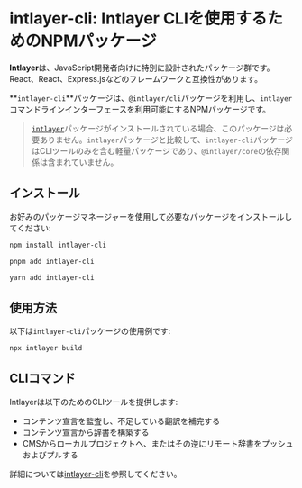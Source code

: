 # intlayer-cli: Intlayer CLIを使用するためのNPMパッケージ

**Intlayer**は、JavaScript開発者向けに特別に設計されたパッケージ群です。React、React、Express.jsなどのフレームワークと互換性があります。

**`intlayer-cli`**パッケージは、`@intlayer/cli`パッケージを利用し、`intlayer`コマンドラインインターフェースを利用可能にするNPMパッケージです。

> [`intlayer`](https://github.com/aymericzip/intlayer/tree/main/docs/ja/packages/intlayer/index.md)パッケージがインストールされている場合、このパッケージは必要ありません。`intlayer`パッケージと比較して、`intlayer-cli`パッケージはCLIツールのみを含む軽量パッケージであり、`@intlayer/core`の依存関係は含まれていません。

## インストール

お好みのパッケージマネージャーを使用して必要なパッケージをインストールしてください:

```bash packageManager="npm"
npm install intlayer-cli
```

```bash packageManager="pnpm"
pnpm add intlayer-cli
```

```bash packageManager="yarn"
yarn add intlayer-cli
```

## 使用方法

以下は`intlayer-cli`パッケージの使用例です:

```bash
npx intlayer build
```

## CLIコマンド

Intlayerは以下のためのCLIツールを提供します:

- コンテンツ宣言を監査し、不足している翻訳を補完する
- コンテンツ宣言から辞書を構築する
- CMSからローカルプロジェクトへ、またはその逆にリモート辞書をプッシュおよびプルする

詳細については[intlayer-cli](https://github.com/aymericzip/intlayer/blob/main/docs/ja/intlayer_cli.md)を参照してください。
